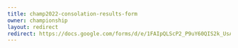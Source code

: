 ```yaml
---
title: champ2022-consolation-results-form
owner: championship
layout: redirect
redirect: https://docs.google.com/forms/d/e/1FAIpQLScP2_P9uY60QIS2k_UsA5XBFceAkjZ2fLgffE3RyXUGcaM7oA/viewform
---
```

